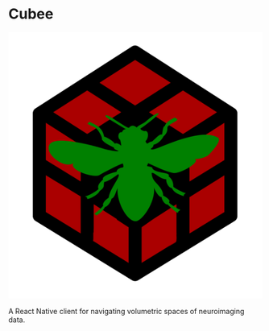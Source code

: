 # Cubee

![](src/logos/cubee.png)

A React Native client for navigating volumetric spaces of neuroimaging data.
